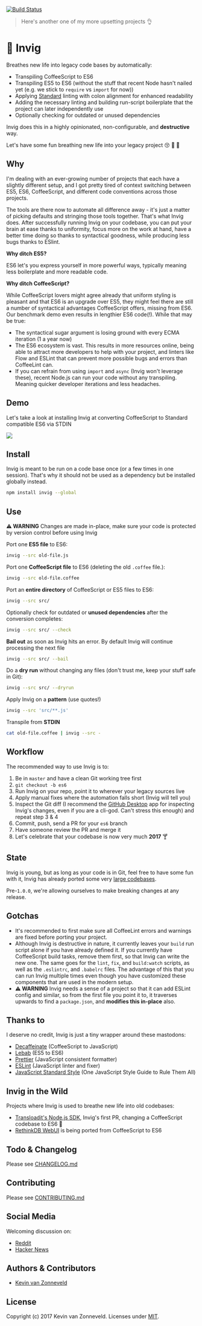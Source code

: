 [![Build Status](https://travis-ci.org/kvz/invig.svg?branch=master)](https://travis-ci.org/kvz/invig)

> Here's another one of my more upsetting projects 👌

<!--more-->

# 🌿 Invig

Breathes new life into legacy code bases by automatically:

 - Transpiling CoffeeScript to ES6
 - Transpiling ES5 to ES6 (without the stuff that recent Node hasn't nailed yet (e.g. we stick to `require` vs `import` for now))
 - Applying [Standard](http://standardjs.com) linting with colon alignment for enhanced readability
 - Adding the necessary linting and building run-script boilerplate that the project can later independently use
 - Optionally checking for outdated or unused dependencies
 
Invig does this in a highly opinionated, non-configurable, and **destructive** way. 

Let's have some fun breathing new life into your legacy project 😚 💨 🌿 

## Why

I'm dealing with an ever-growing number of projects that each have a slightly different setup, and I got pretty tired of context switching between ES5, ES6, CoffeeScript, and different code conventions across those projects.

The tools are there now to automate all difference away - it's just a matter of picking defaults and stringing those tools together. That's what Invig does. After successfully running Invig on your codebase, you can put your brain at ease thanks to uniformity, focus more on the work at hand, have a better time doing so thanks to syntactical goodness, while producing less bugs thanks to ESlint.

**Why ditch ES5?**

ES6 let's you express yourself in more powerful ways, typically meaning less boilerplate and more readable code.

**Why ditch CoffeeScript?**

While CoffeeScript lovers might agree already that uniform styling is pleasant and that ES6 is an upgrade over ES5, they might feel there are still a number of syntactical advantages CoffeeScript offers, missing from ES6. Our benchmark demo even results in lengthier ES6 code(!). While that may be true:

- The syntactical sugar argument is losing ground with every ECMA iteration (1 a year now) 
- The ES6 ecosystem is vast. This results in more resources online, being able to attract more developers to help with your project, and linters like Flow and ESLint that can prevent more possible bugs and errors than CoffeeLint can. 
- If you can refrain from using `import` and `async` (Invig won't leverage these), recent Node.js can run your code without any transpiling. Meaning quicker developer iterations and less headaches.

## Demo

Let's take a look at installing Invig at converting CoffeeScript to Standard compatible ES6 via STDIN

![](https://github.com/kvz/invig/raw/b68b038bce4caabc0543bbc09683be33830177d3/scripts/demo2.png)

## Install

Invig is meant to be run on a code base once (or a few times in one session). That's why it should not be used as a dependency but be installed globally instead.

```bash
npm install invig --global 
```

## Use

**⚠️ WARNING** Changes are made in-place, make sure your code is protected by version control before using Invig 

Port one **ES5 file** to ES6:

```bash
invig --src old-file.js
```

Port one **CoffeeScript file** to ES6 (deleting the old `.coffee` file.):

```bash
invig --src old-file.coffee
```

Port an **entire directory** of CoffeeScript or ES5 files to ES6:

```bash
invig --src src/
```

Optionally check for outdated or **unused dependencies** after the conversion completes:

```bash
invig --src src/ --check
```

**Bail out** as soon as Invig hits an error. By default Invig will continue processing the next file

```bash
invig --src src/ --bail
```

Do a **dry run** without changing any files (don't trust me, keep your stuff safe in Git):

```bash
invig --src src/ --dryrun
```

Apply Invig on a **pattern** (use quotes!)

```bash
invig --src 'src/**.js'
```

Transpile from **STDIN**

```bash
cat old-file.coffee | invig --src -
```

## Workflow 

The recommended way to use Invig is to:

1. Be in `master` and have a clean Git working tree first
1. `git checkout -b es6`
2. Run Invig on your repo, point it to wherever your legacy sources live
3. Apply manual fixes where the automation falls short (Invig will tell you)
4. Inspect the Git diff (I recommend the [GitHub Desktop](https://desktop.github.com) app for inspecting Invig's changes, even if you are a cli-god. Can't stress this enough) and repeat step 3 & 4
5. Commit, push, send a PR for your `es6` branch
6. Have someone review the PR and merge it
7. Let's celebrate that your codebase is now very much **2017** 🍸

## State

Invig is young, but as long as your code is in Git, feel free to have some fun with it, Invig has already ported some very [large codebases](#invig-in-the-wild).

Pre-`1.0.0`, we're allowing ourselves to make breaking changes at any release.

## Gotchas

- It's recommended to first make sure all CoffeeLint errors and warnings are fixed before porting your project.
- Although Invig is destructive in nature, it currently leaves your `build` run script alone if you have already defined it. If you currently have CoffeeScript build tasks, remove them first, so that Invig can write the new one. 
The same goes for the `lint`, `fix`, and `build:watch` scripts, as well as the `.eslintrc`, and `.babelrc` files. The advantage of this that you can run Invig multiple times even though you have customized these components that are used in the modern setup.
- **⚠️ WARNING** Invig needs a sense of a project so that it can add ESLint config and similar, so from the first file you point it to, it traverses upwards to find a `package.json`, and **modifies this in-place** also.

## Thanks to

I deserve no credit, Invig is just a tiny wrapper around these mastodons:

- [Decaffeinate](https://github.com/decaffeinate/decaffeinate) (CoffeeScript to JavaScript)
- [Lebab](http://lebab.io) (ES5 to ES6)
- [Prettier](https://github.com/jlongster/prettier) (JavaScript consistent formatter)
- [ESLint](http://eslint.org) (JavaScript linter and fixer)
- [JavaScript Standard Style](http://standardjs.com) (One JavaScript Style Guide to Rule Them All)

## Invig in the Wild

Projects where Invig is used to breathe new life into old codebases:

- [Transloadit's Node.js SDK](https://github.com/transloadit/node-sdk/pull/40), Invig's first PR, changing a CoffeeScript codebase to ES6 💚
- [RethinkDB WebUI](https://github.com/rethinkdb/rethinkdb/pull/6262) is being ported from CoffeeScript to ES6

## Todo & Changelog

Please see [CHANGELOG.md](CHANGELOG.md)

## Contributing

Please see [CONTRIBUTING.md](CONTRIBUTING.md)

## Social Media

Welcoming discussion on:

- [Reddit](https://www.reddit.com/r/javascript/comments/5p2swy/invig_automatically_converts_es5_coffeescript/)
- [Hacker News](https://news.ycombinator.com/item?id=13442421)

## Authors & Contributors

- [Kevin van Zonneveld](https://transloadit.com/about/#kevin)

## License

Copyright (c) 2017 Kevin van Zonneveld. Licenses under [MIT](LICENSE).
